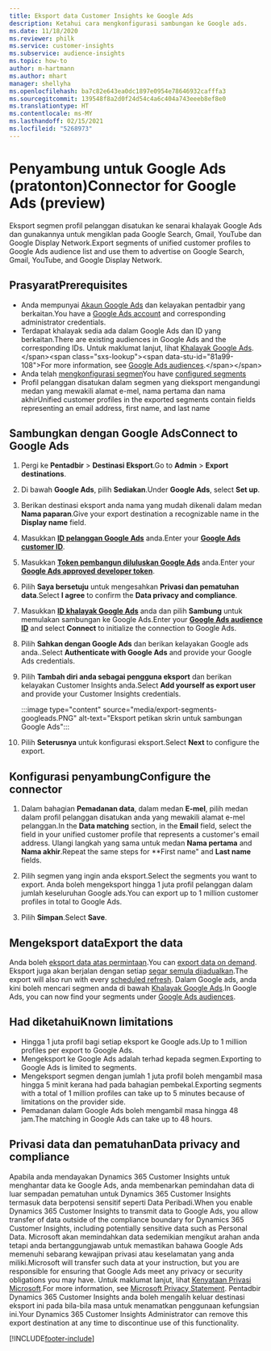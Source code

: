 ```yaml
---
title: Eksport data Customer Insights ke Google Ads
description: Ketahui cara mengkonfigurasi sambungan ke Google ads.
ms.date: 11/18/2020
ms.reviewer: philk
ms.service: customer-insights
ms.subservice: audience-insights
ms.topic: how-to
author: m-hartmann
ms.author: mhart
manager: shellyha
ms.openlocfilehash: ba7c82e643ea0dc1897e0954e78646932cafffa3
ms.sourcegitcommit: 139548f8a2d0f24d54c4a6c404a743eeeb8ef8e0
ms.translationtype: HT
ms.contentlocale: ms-MY
ms.lasthandoff: 02/15/2021
ms.locfileid: "5268973"
---
```

# <a name="connector-for-google-ads-preview"></a><span data-ttu-id="81a99-103">Penyambung untuk Google Ads (pratonton)</span><span class="sxs-lookup"><span data-stu-id="81a99-103">Connector for Google Ads (preview)</span></span>

<span data-ttu-id="81a99-104">Eksport segmen profil pelanggan disatukan ke senarai khalayak Google Ads dan gunakannya untuk mengiklan pada Google Search, Gmail, YouTube dan Google Display Network.</span><span class="sxs-lookup"><span data-stu-id="81a99-104">Export segments of unified customer profiles to Google Ads audience list and use them to advertise on Google Search, Gmail, YouTube, and Google Display Network.</span></span> 

## <a name="prerequisites"></a><span data-ttu-id="81a99-105">Prasyarat</span><span class="sxs-lookup"><span data-stu-id="81a99-105">Prerequisites</span></span>

-   <span data-ttu-id="81a99-106">Anda mempunyai [Akaun Google Ads](https://ads.google.com/) dan kelayakan pentadbir yang berkaitan.</span><span class="sxs-lookup"><span data-stu-id="81a99-106">You have a [Google Ads account](https://ads.google.com/) and corresponding administrator credentials.</span></span>
-   <span data-ttu-id="81a99-107">Terdapat khalayak sedia ada dalam Google Ads dan ID yang berkaitan.</span><span class="sxs-lookup"><span data-stu-id="81a99-107">There are existing audiences in Google Ads and the corresponding IDs.</span></span> <span data-ttu-id="81a99-108">Untuk maklumat lanjut, lihat [Khalayak Google Ads](https://support.google.com/google-ads/answer/7558048?hl=en#:~:text=Audience%20lists%20is%20a%20section,Display%20Network%20through%20remarketing%20campaigns.).</span><span class="sxs-lookup"><span data-stu-id="81a99-108">For more information, see [Google Ads audiences](https://support.google.com/google-ads/answer/7558048?hl=en#:~:text=Audience%20lists%20is%20a%20section,Display%20Network%20through%20remarketing%20campaigns.).</span></span>
-   <span data-ttu-id="81a99-109">Anda telah [mengkonfigurasi segmen](segments.md)</span><span class="sxs-lookup"><span data-stu-id="81a99-109">You have [configured segments](segments.md)</span></span>
-   <span data-ttu-id="81a99-110">Profil pelanggan disatukan dalam segmen yang dieksport mengandungi medan yang mewakili alamat e-mel, nama pertama dan nama akhir</span><span class="sxs-lookup"><span data-stu-id="81a99-110">Unified customer profiles in the exported segments contain fields representing an email address, first name, and last name</span></span>

## <a name="connect-to-google-ads"></a><span data-ttu-id="81a99-111">Sambungkan dengan Google Ads</span><span class="sxs-lookup"><span data-stu-id="81a99-111">Connect to Google Ads</span></span>

1. <span data-ttu-id="81a99-112">Pergi ke **Pentadbir** > **Destinasi Eksport**.</span><span class="sxs-lookup"><span data-stu-id="81a99-112">Go to **Admin** > **Export destinations**.</span></span>

1. <span data-ttu-id="81a99-113">Di bawah **Google Ads**, pilih **Sediakan**.</span><span class="sxs-lookup"><span data-stu-id="81a99-113">Under **Google Ads**, select **Set up**.</span></span>

1. <span data-ttu-id="81a99-114">Berikan destinasi eksport anda nama yang mudah dikenali dalam medan **Nama paparan**.</span><span class="sxs-lookup"><span data-stu-id="81a99-114">Give your export destination a recognizable name in the **Display name** field.</span></span>

1. <span data-ttu-id="81a99-115">Masukkan **[ID pelanggan Google Ads](https://support.google.com/google-ads/answer/1704344)** anda.</span><span class="sxs-lookup"><span data-stu-id="81a99-115">Enter your **[Google Ads customer ID](https://support.google.com/google-ads/answer/1704344)**.</span></span>

1. <span data-ttu-id="81a99-116">Masukkan **[Token pembangun diluluskan Google Ads](https://developers.google.com/google-ads/api/docs/first-call/dev-token)** anda.</span><span class="sxs-lookup"><span data-stu-id="81a99-116">Enter your **[Google Ads approved developer token](https://developers.google.com/google-ads/api/docs/first-call/dev-token)**.</span></span>

1. <span data-ttu-id="81a99-117">Pilih **Saya bersetuju** untuk mengesahkan **Privasi dan pematuhan data**.</span><span class="sxs-lookup"><span data-stu-id="81a99-117">Select **I agree** to confirm the **Data privacy and compliance**.</span></span>

1. <span data-ttu-id="81a99-118">Masukkan **[ID khalayak Google Ads](https://support.google.com/google-ads/answer/7558048?hl=en#:~:text=Audience%20lists%20is%20a%20section,Display%20Network%20through%20remarketing%20campaigns.)** anda dan pilih **Sambung** untuk memulakan sambungan ke Google Ads.</span><span class="sxs-lookup"><span data-stu-id="81a99-118">Enter your **[Google Ads audience ID](https://support.google.com/google-ads/answer/7558048?hl=en#:~:text=Audience%20lists%20is%20a%20section,Display%20Network%20through%20remarketing%20campaigns.)** and select **Connect** to initialize the connection to Google Ads.</span></span>

1. <span data-ttu-id="81a99-119">Pilih **Sahkan dengan Google Ads** dan berikan kelayakan Google ads anda..</span><span class="sxs-lookup"><span data-stu-id="81a99-119">Select **Authenticate with Google Ads** and provide your Google Ads credentials.</span></span>

1. <span data-ttu-id="81a99-120">Pilih **Tambah diri anda sebagai pengguna eksport** dan berikan kelayakan Customer Insights anda.</span><span class="sxs-lookup"><span data-stu-id="81a99-120">Select **Add yourself as export user** and provide your Customer Insights credentials.</span></span>

   :::image type="content" source="media/export-segments-googleads.PNG" alt-text="Eksport petikan skrin untuk sambungan Google Ads":::

1. <span data-ttu-id="81a99-122">Pilih **Seterusnya** untuk konfigurasi eksport.</span><span class="sxs-lookup"><span data-stu-id="81a99-122">Select **Next** to configure the export.</span></span>

## <a name="configure-the-connector"></a><span data-ttu-id="81a99-123">Konfigurasi penyambung</span><span class="sxs-lookup"><span data-stu-id="81a99-123">Configure the connector</span></span>

1. <span data-ttu-id="81a99-124">Dalam bahagian **Pemadanan data**, dalam medan **E-mel**, pilih medan dalam profil pelanggan disatukan anda yang mewakili alamat e-mel pelanggan.</span><span class="sxs-lookup"><span data-stu-id="81a99-124">In the **Data matching** section, in the **Email** field, select the field in your unified customer profile that represents a customer's email address.</span></span> <span data-ttu-id="81a99-125">Ulangi langkah yang sama untuk medan **Nama pertama** and **Nama akhir**.</span><span class="sxs-lookup"><span data-stu-id="81a99-125">Repeat the same steps for \*\*First name" and **Last name** fields.</span></span>

1. <span data-ttu-id="81a99-126">Pilih segmen yang ingin anda eksport.</span><span class="sxs-lookup"><span data-stu-id="81a99-126">Select the segments you want to export.</span></span> <span data-ttu-id="81a99-127">Anda boleh mengeksport hingga 1 juta profil pelanggan dalam jumlah keseluruhan Google ads.</span><span class="sxs-lookup"><span data-stu-id="81a99-127">You can export up to 1 million customer profiles in total to Google Ads.</span></span>

1. <span data-ttu-id="81a99-128">Pilih **Simpan**.</span><span class="sxs-lookup"><span data-stu-id="81a99-128">Select **Save**.</span></span>

## <a name="export-the-data"></a><span data-ttu-id="81a99-129">Mengeksport data</span><span class="sxs-lookup"><span data-stu-id="81a99-129">Export the data</span></span>

<span data-ttu-id="81a99-130">Anda boleh [eksport data atas permintaan](export-destinations.md).</span><span class="sxs-lookup"><span data-stu-id="81a99-130">You can [export data on demand](export-destinations.md).</span></span> <span data-ttu-id="81a99-131">Eksport juga akan berjalan dengan setiap [segar semula dijadualkan](system.md#schedule-tab).</span><span class="sxs-lookup"><span data-stu-id="81a99-131">The export will also run with every [scheduled refresh](system.md#schedule-tab).</span></span> <span data-ttu-id="81a99-132">Dalam Google ads, anda kini boleh mencari segmen anda di bawah [Khalayak Google Ads](https://support.google.com/google-ads/answer/7558048?hl=en/).</span><span class="sxs-lookup"><span data-stu-id="81a99-132">In Google Ads, you can now find your segments under [Google Ads audiences](https://support.google.com/google-ads/answer/7558048?hl=en/).</span></span>

## <a name="known-limitations"></a><span data-ttu-id="81a99-133">Had diketahui</span><span class="sxs-lookup"><span data-stu-id="81a99-133">Known limitations</span></span>

- <span data-ttu-id="81a99-134">Hingga 1 juta profil bagi setiap eksport ke Google ads.</span><span class="sxs-lookup"><span data-stu-id="81a99-134">Up to 1 million profiles per export to Google Ads.</span></span>
- <span data-ttu-id="81a99-135">Mengeksport ke Google Ads adalah terhad kepada segmen.</span><span class="sxs-lookup"><span data-stu-id="81a99-135">Exporting to Google Ads is limited to segments.</span></span>
- <span data-ttu-id="81a99-136">Mengeksport segmen dengan jumlah 1 juta profil boleh mengambil masa hingga 5 minit kerana had pada bahagian pembekal.</span><span class="sxs-lookup"><span data-stu-id="81a99-136">Exporting segments with a total of 1 million profiles can take up to 5 minutes because of limitations on the provider side.</span></span> 
- <span data-ttu-id="81a99-137">Pemadanan dalam Google Ads boleh mengambil masa hingga 48 jam.</span><span class="sxs-lookup"><span data-stu-id="81a99-137">The matching in Google Ads can take up to 48 hours.</span></span>

## <a name="data-privacy-and-compliance"></a><span data-ttu-id="81a99-138">Privasi data dan pematuhan</span><span class="sxs-lookup"><span data-stu-id="81a99-138">Data privacy and compliance</span></span>

<span data-ttu-id="81a99-139">Apabila anda mendayakan Dynamics 365 Customer Insights untuk menghantar data ke Google Ads, anda membenarkan pemindahan data di luar sempadan pematuhan untuk Dynamics 365 Customer Insights termasuk data berpotensi sensitif seperti Data Peribadi.</span><span class="sxs-lookup"><span data-stu-id="81a99-139">When you enable Dynamics 365 Customer Insights to transmit data to Google Ads, you allow transfer of data outside of the compliance boundary for Dynamics 365 Customer Insights, including potentially sensitive data such as Personal Data.</span></span> <span data-ttu-id="81a99-140">Microsoft akan memindahkan data sedemikian mengikut arahan anda tetapi anda bertanggungjawab untuk memastikan bahawa Google Ads memenuhi sebarang kewajipan privasi atau keselamatan yang anda miliki.</span><span class="sxs-lookup"><span data-stu-id="81a99-140">Microsoft will transfer such data at your instruction, but you are responsible for ensuring that Google Ads meet any privacy or security obligations you may have.</span></span> <span data-ttu-id="81a99-141">Untuk maklumat lanjut, lihat [Kenyataan Privasi Microsoft](https://go.microsoft.com/fwlink/?linkid=396732).</span><span class="sxs-lookup"><span data-stu-id="81a99-141">For more information, see [Microsoft Privacy Statement](https://go.microsoft.com/fwlink/?linkid=396732).</span></span>
<span data-ttu-id="81a99-142">Pentadbir Dynamics 365 Customer Insights anda boleh mengalih keluar destinasi eksport ini pada bila-bila masa untuk menamatkan penggunaan kefungsian ini.</span><span class="sxs-lookup"><span data-stu-id="81a99-142">Your Dynamics 365 Customer Insights Administrator can remove this export destination at any time to discontinue use of this functionality.</span></span>


[!INCLUDE[footer-include](../includes/footer-banner.md)]